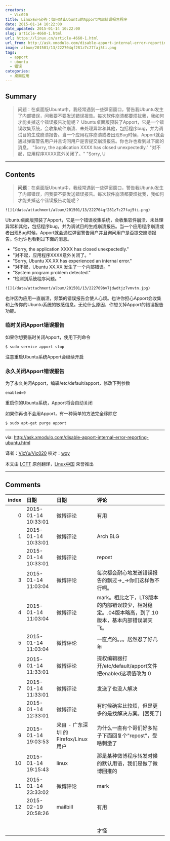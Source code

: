```yaml
---
creators:
  - Vic020
title: Linux有问必答：如何禁止Ubuntu的Apport内部错误报告程序
date: 2015-01-14 10:22:00
date_updated: 2015-01-14 10:22:00
slug: article-4660-1.html
url: https://linux.cn/article-4660-1.html
url_from: http://ask.xmodulo.com/disable-apport-internal-error-reporting-ubuntu.html
image: album/201501/13/222704qf281z7c27faj5ti.png
tags:
  - apport
  - ubuntu
  - 错误
categories:
  - 桌面应用
---
```


## Summary

> 问题：在桌面版Ubuntu中，我经常遇到一些弹窗窗口，警告我Ubuntu发生了内部错误，问我要不要发送错误报告。每次软件崩溃都要烦扰我，我如何才能关掉这个错误报告功能呢？   Ubuntu桌面版预装了Apport，它是一个错误收集系统，会收集软件崩溃、未处理异常和其他，包括程序bug，并为调试目的生成崩溃报告。当一个应用程序崩溃或者出现Bug时候，Apport就会通过弹窗警告用户并且询问用户是否提交崩溃报告。你也许也看到过下面的消息。  &quot;Sorry, the application XXXX has closed unexpectedly.&quot; &quot;对不起，应用程序XXXX意外关闭了。&quot; &quot;Sorry, U

***

<!-- more -->

## Contents

> 
> **问题**：在桌面版Ubuntu中，我经常遇到一些弹窗窗口，警告我Ubuntu发生了内部错误，问我要不要发送错误报告。每次软件崩溃都要烦扰我，我如何才能关掉这个错误报告功能呢？
> 
> 
> 

`![](/data/attachment/album/201501/13/222704qf281z7c27faj5ti.png)`

Ubuntu桌面版预装了Apport，它是一个错误收集系统，会收集软件崩溃、未处理异常和其他，包括程序bug，并为调试目的生成崩溃报告。当一个应用程序崩溃或者出现Bug时候，Apport就会通过弹窗警告用户并且询问用户是否提交崩溃报告。你也许也看到过下面的消息。

* "Sorry, the application XXXX has closed unexpectedly."
* "对不起，应用程序XXXX意外关闭了。"
* "Sorry, Ubuntu XX.XX has experienced an internal error."
* "对不起，Ubuntu XX.XX 发生了一个内部错误。"
* "System program problem detected."
* "检测到系统程序问题。"

`![](/data/attachment/album/201501/13/222709bv7jdwdtjz7vmvtn.jpg)`

也许因为应用一直崩溃，频繁的错误报告会使人心烦。也许你担心Apport会收集和上传你的Ubuntu系统的敏感信息。无论什么原因，你想关掉Apport的错误报告功能。

### 临时关闭Apport错误报告

如果你想要临时关闭Apport，使用下列命令

```shell
$ sudo service apport stop 
```

注意重启Ubuntu系统Apport会继续开启

### 永久关闭Apport错误报告

为了永久关闭Apport，编辑/etc/default/apport，修改下列参数

```shell
enabled=0
```

重启你的Ubuntu系统，Apport将会自动关闭

如果你再也不会用Apport，有一种简单的方法完全移除它

```shell
$ sudo apt-get purge apport 
```

---

via: <http://ask.xmodulo.com/disable-apport-internal-error-reporting-ubuntu.html>

译者：[VicYu/Vic020](http://www.vicyu.net/) 校对：[wxy](https://github.com/wxy)

本文由 [LCTT](https://github.com/LCTT/TranslateProject) 原创翻译，[Linux中国](https://linux.cn/) 荣誉推出

***

## Comments

|   index | 日期                | 日期                                  | 评论                                                                                              |
|--------:|:--------------------|:--------------------------------------|:--------------------------------------------------------------------------------------------------|
|       0 | 2015-01-14 10:33:01 | 微博评论                              | 有用                                                                                            |
|       1 | 2015-01-14 10:33:01 | 微博评论                              | Arch BLG                                                                                        |
|       2 | 2015-01-14 10:33:01 | 微博评论                              | repost                                                                                          |
|       3 | 2015-01-14 11:03:04 | 微博评论                              | 每次都会耐心地发送错误报告的飘过→_→你们这样做不行啊。                                           |
|       4 | 2015-01-14 11:03:04 | 微博评论                              | mark。相比之下，LTS版本的内部错误较少，相对稳定。.04版本略高，到了.10版本，基本内部错误满天飞。 |
|       5 | 2015-01-14 11:03:04 | 微博评论                              | 一直点的。。。居然忍了好几年                                                                    |
|       6 | 2015-01-14 11:33:01 | 微博评论                              | 提权编辑器打开/etc/default/apport文件 把enabled这项值改为 0                                     |
|       7 | 2015-01-14 11:33:01 | 微博评论                              | 发送了也没人解决                                                                                |
|       8 | 2015-01-14 12:33:01 | 微博评论                              | 有时候确实比较烦，但是更多的是找解决方案。[困死了]                                              |
|       9 | 2015-01-14 19:03:53 | 来自 - 广东深圳 的 Firefox/Linux 用户 | 为什么一直有个哥们好多帖子下面回复个&quot;repost&quot;，受啥刺激了                              |
|      10 | 2015-01-14 19:15:43 | linux                                 | 那是某种微博程序转发时候的默认用语，我们是做了微博回推的                                        |
|      11 | 2015-01-14 23:33:02 | 微博评论                              | mark                                                                                            |
|      12 | 2015-02-19 20:58:26 | mailbill                              | 有用<br />                                                                                      |
|         |                     |                                       | <br />                                                                                          |
|         |                     |                                       | 才怪                                                                                              |
